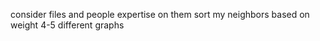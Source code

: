 
consider files and people expertise on them
sort my neighbors based on weight
4-5 different graphs
